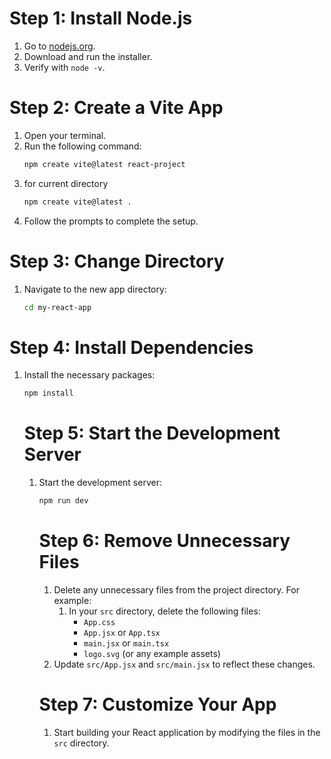 # Step 1: Install Node.js

1. Go to [nodejs.org](https://nodejs.org/).
2. Download and run the installer.
3. Verify with `node -v`.

# Step 2: Create a Vite App

1. Open your terminal.
2. Run the following command:
    ```sh
    npm create vite@latest react-project
    ```
3. for current directory
    ```sh
    npm create vite@latest .
    ```
4. Follow the prompts to complete the setup.
# Step 3: Change Directory

1. Navigate to the new app directory:
    ```sh
    cd my-react-app
    ```

# Step 4: Install Dependencies

1. Install the necessary packages:
    ```sh
    npm install
    ```
    # Step 5: Start the Development Server

    1. Start the development server:
        ```sh
        npm run dev
        ```

        # Step 6: Remove Unnecessary Files

        1. Delete any unnecessary files from the project directory. For example:
            1. In your `src` directory, delete the following files:
                - `App.css`
                - `App.jsx` or `App.tsx`
                - `main.jsx` or `main.tsx`
                - `logo.svg` (or any example assets)
        2. Update `src/App.jsx` and `src/main.jsx` to reflect these changes.

        # Step 7: Customize Your App

        1. Start building your React application by modifying the files in the `src` directory.
